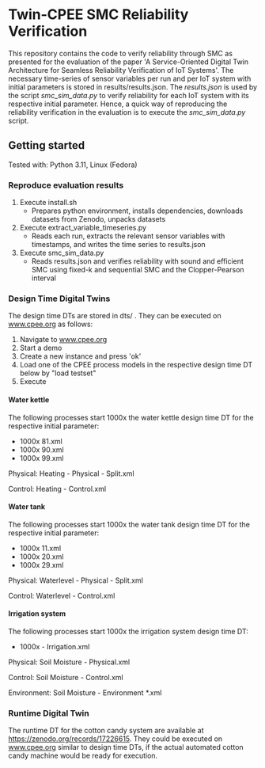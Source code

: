 # Twin-CPEE SMC Reliability Verification

This repository contains the code to verify reliability through SMC as presented for the evaluation of the paper 'A Service-Oriented Digital Twin Architecture for Seamless Reliability Verification of IoT Systems'.
The necessary time-series of sensor variables per run and per IoT system with initial parameters is stored in results/results.json.
The *results.json* is used by the script *smc_sim_data.py* to verify reliability for each IoT system with its respective initial parameter.
Hence, a quick way of reproducing the reliability verification in the evaluation is to execute the  *smc_sim_data.py* script.

## Getting started
Tested with: Python 3.11, Linux (Fedora)

### Reproduce evaluation results
1. Execute install.sh 
   - Prepares python environment, installs dependencies, downloads datasets from Zenodo, unpacks datasets
2. Execute extract_variable_timeseries.py
   - Reads each run, extracts the relevant sensor variables with timestamps, and writes the time series to results.json
3. Execute smc_sim_data.py
   - Reads results.json and verifies reliability with sound and efficient SMC using fixed-k and sequential SMC and the Clopper-Pearson interval

### Design Time Digital Twins
The design time DTs are stored in dts/ . 
They can be executed on www.cpee.org as follows: 
1. Navigate to www.cpee.org
2. Start a demo
3. Create a new instance and press 'ok'
4. Load one of the CPEE process models in the respective design time DT below by "load testset"
5. Execute

#### Water kettle
The following processes start 1000x the water kettle design time DT for the respective initial parameter:
- 1000x 81.xml
- 1000x 90.xml
- 1000x 99.xml

Physical: Heating - Physical - Split.xml

Control: Heating - Control.xml

#### Water tank
The following processes start 1000x the water tank design time DT for the respective initial parameter:
- 1000x 11.xml
- 1000x 20.xml
- 1000x 29.xml

Physical: Waterlevel - Physical - Split.xml

Control: Waterlevel - Control.xml

#### Irrigation system
The following processes start 1000x the irrigation system design time DT:
- 1000x - Irrigation.xml

Physical: Soil Moisture - Physical.xml

Control: Soil Moisture - Control.xml

Environment: Soil Moisture - Environment *.xml


### Runtime Digital Twin
The runtime DT for the cotton candy system are available at https://zenodo.org/records/17226615. 
They could be executed on www.cpee.org similar to design time DTs, if the actual automated cotton candy machine would be ready for execution.
